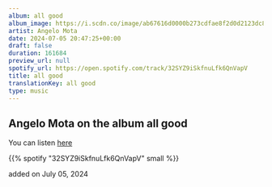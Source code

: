 ```yaml
---
album: all good
album_image: https://i.scdn.co/image/ab67616d0000b273cdfae8f2d0d2123dc8e749a8
artist: Angelo Mota
date: 2024-07-05 20:47:25+00:00
draft: false
duration: 161684
preview_url: null
spotify_url: https://open.spotify.com/track/32SYZ9iSkfnuLfk6QnVapV
title: all good
translationKey: all good
type: music
---
```


## Angelo Mota on the album all good

You can listen [here](https://open.spotify.com/track/32SYZ9iSkfnuLfk6QnVapV)

{{% spotify "32SYZ9iSkfnuLfk6QnVapV" small %}}

added on July 05, 2024